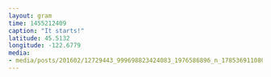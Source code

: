 ```yaml
---
layout: gram
time: 1455212409
caption: "It starts!"
latitude: 45.5132
longitude: -122.6779
media:
- media/posts/201602/12729443_999698823424083_1976586896_n_17853691108054224.jpg
---
```

